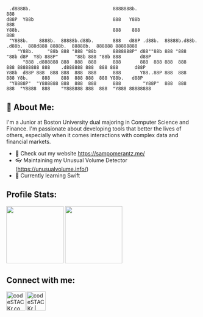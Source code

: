 ```
 .d8888b.                              8888888b.                                                          888             
d88P  Y88b                             888   Y88b                                                         888             
Y88b.                                  888    888                                                         888             
 "Y888b.    8888b.  88888b.d88b.       888   d88P .d88b.  88888b.d88b.   .d88b.  888d888 8888b.  88888b.  888888 88888888 
    "Y88b.     "88b 888 "888 "88b      8888888P" d88""88b 888 "888 "88b d8P  Y8b 888P"      "88b 888 "88b 888       d88P  
      "888 .d888888 888  888  888      888       888  888 888  888  888 88888888 888    .d888888 888  888 888      d88P   
Y88b  d88P 888  888 888  888  888      888       Y88..88P 888  888  888 Y8b.     888    888  888 888  888 Y88b.   d88P    
 "Y8888P"  "Y888888 888  888  888      888        "Y88P"  888  888  888  "Y8888  888    "Y888888 888  888  "Y888 88888888 
 ```
                                                                                                                          
                                                                                                                          


## 👋 About Me:
I'm a Junior at Boston University dual majoring in Computer Science and Finance. I'm passionate about developing tools that better the lives of others, especially when it comes interactions with complex data and financial markets.

- 🥝 Check out my website https://sampomerantz.me/
- 👓 Maintaining my Unusual Volume Detector (https://unusualvolume.info/)
- 🌱 Currently learning Swift


## Profile Stats:
<img src="https://github-readme-stats.vercel.app/api?username=sampom100&show_icons=true&show_icons=true&theme=dark" height="150"></img>
<img src="https://github-readme-stats.vercel.app/api/top-langs/?username=sampom100&layout=compact&theme=dark&hide=css" height="150"></img>


## Connect with me:

[<img align="left" alt="codeSTACKr.com" width="50px" src="https://www.pinclipart.com/picdir/big/98-989061_svg-link-clip-art-royalty-free-download-link.png" />][website]
[<img align="left" alt="codeSTACKr | LinkedIn" width="50px" src="https://cdn-icons-png.flaticon.com/512/174/174857.png" />][linkedin]



<br>

[website]: https://sampomerantz.me/
[linkedin]: https://www.linkedin.com/in/pomerantzsam/
